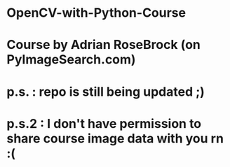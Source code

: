 # OpenCV-with-Python-Course
# Course by Adrian RoseBrock (on PyImageSearch.com)
# p.s. : repo is still being updated ;)
# p.s.2 : I don't have permission to share course image data with you rn :(

